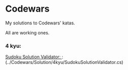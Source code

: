 # Codewars
My solutions to Codewars' katas.

All are working ones.
### 4 kyu:

[Sudoku Solution Validator: ](https://www.codewars.com/kata/529bf0e9bdf7657179000008"): (../Codewars/Solution/4kyu/SudokuSolutionValidator.cs)
